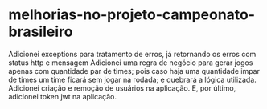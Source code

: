 # melhorias-no-projeto-campeonato-brasileiro

Adicionei exceptions para tratamento de erros, já retornando os erros com status http e mensagem
Adicionei uma regra de negócio para gerar jogos apenas com quantidade par de times; pois caso haja uma quantidade impar de times um time ficará sem jogar na rodada; e quebrará a lógica utilizada.
Adicionei criação e remoção de usuários na aplicação.
E, por último, adicionei token jwt na aplicação.
